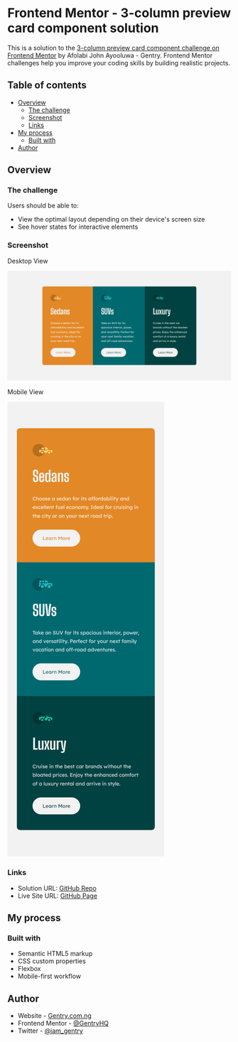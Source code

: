 # Frontend Mentor - 3-column preview card component solution

This is a solution to the [3-column preview card component challenge on Frontend Mentor](https://www.frontendmentor.io/challenges/3column-preview-card-component-pH92eAR2-) by Afolabi John Ayooluwa - Gentry. Frontend Mentor challenges help you improve your coding skills by building realistic projects. 

## Table of contents

- [Overview](#overview)
  - [The challenge](#the-challenge)
  - [Screenshot](#screenshot)
  - [Links](#links)
- [My process](#my-process)
  - [Built with](#built-with)
- [Author](#author)




## Overview

### The challenge

Users should be able to:

- View the optimal layout depending on their device's screen size
- See hover states for interactive elements

### Screenshot

Desktop  View

![desktop View](./DestopView.png)


Mobile  View

![Mobile View](./MobileView.png)

### Links

- Solution URL: [GitHub Repo](https://github.com/GentryHQ/3-column-card)
- Live Site URL: [GitHub Page](https://gentryhq.github.io/3-column-card)

## My process

### Built with

- Semantic HTML5 markup
- CSS custom properties
- Flexbox
- Mobile-first workflow




## Author

- Website - [Gentry.com.ng](https://www.gentry.com.ng)
- Frontend Mentor - [@GentryHQ](https://www.frontendmentor.io/profile/GentryHQ)
- Twitter - [@iam_gentry](https://www.twitter.com/iam_gentry)


